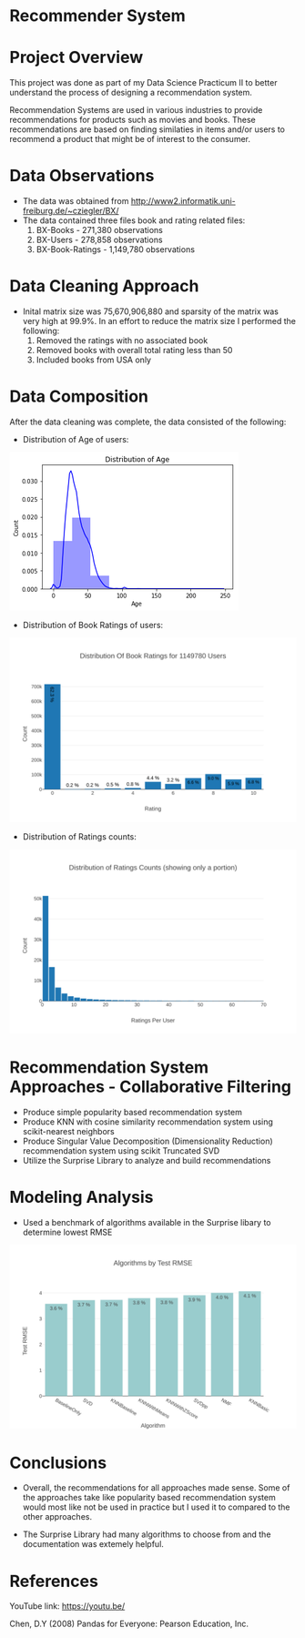 # Recommender System

# Project Overview
This project was done as part of my Data Science Practicum II to better understand the process of designing a recommendation system.

Recommendation Systems are used in various industries to provide recommendations for products such as movies and books.
These recommendations are based on finding similaties in items and/or users to recommend a product that might be of interest to the 
consumer.  

# Data Observations

* The data was obtained from http://www2.informatik.uni-freiburg.de/~cziegler/BX/
* The data contained three files book and rating related files:
  1) BX-Books - 271,380 observations
  2) BX-Users - 278,858 observations
  3) BX-Book-Ratings - 1,149,780 observations
 
# Data Cleaning Approach

 * Inital matrix size was 75,670,906,880 and sparsity of the matrix was very high at 99.9%.
   In an effort to reduce the matrix size I performed the following:
   1) Removed the ratings with no associated book
   2) Removed books with overall total rating less than 50
   3) Included books from USA only


# Data Composition

After the data cleaning was complete, the data consisted of the following:

* Distribution of Age of users:

![Age Distribution](https://github.com/dvroman22/RecSys/blob/master/distage.png)

* Distribution of Book Ratings of users:

![Book Rating Distribution](https://github.com/dvroman22/RecSys/blob/master/distrtplot.svg?sanitize=true)

 * Distribution of Ratings counts: 
 
![Summary of Ratings](https://github.com/dvroman22/RecSys/blob/master/numrtplot.svg?sanitize=true)

# Recommendation System Approaches - Collaborative Filtering

* Produce simple popularity based recommendation system
* Produce KNN with cosine similarity recommendation system using scikit-nearest neighbors
* Produce Singular Value Decomposition (Dimensionality Reduction) recommendation system using scikit Truncated SVD
* Utilize the Surprise Library to analyze and build recommendations

# Modeling Analysis

* Used a benchmark of algorithms available in the Surprise libary to determine lowest RMSE


![Alt text](https://github.com/dvroman22/RecSys/blob/master/algoplt.svg?sanitize=true)


# Conclusions

* Overall, the recommendations for all approaches made sense.  Some of the approaches take like popularity based recommendation system
would most like not be used in practice but I used it to compared to the other approaches.

* The Surprise Library had many algorithms to choose from and the documentation was extemely helpful.

# References

YouTube link: https://youtu.be/

Chen, D.Y (2008) Pandas for Everyone: Pearson Education, Inc.
